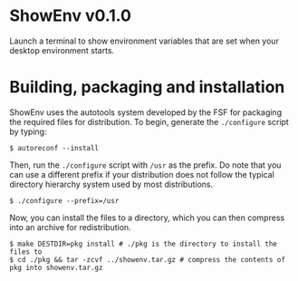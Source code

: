 # ShowEnv v0.1.0
Launch a terminal to show environment variables that are set when your desktop environment starts.

# Building, packaging and installation

ShowEnv uses the autotools system developed by the FSF for packaging the required files for distribution. To begin, generate the `./configure` script by typing:

```shell
$ autoreconf --install
```
Then, run the `./configure` script with `/usr` as the prefix. Do note that you can use a different prefix if your distribution does not follow the typical directory hierarchy system used by most distributions.

```shell
$ ./configure --prefix=/usr
```

Now, you can install the files to a directory, which you can then compress into an archive for redistribution.

```shell
$ make DESTDIR=pkg install # ./pkg is the directory to install the files to
$ cd ./pkg && tar -zcvf ../showenv.tar.gz # compress the contents of pkg into showenv.tar.gz
```
